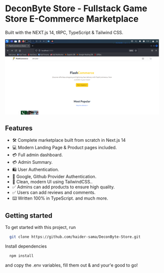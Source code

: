 # DeconByte Store - Fullstack Game Store E-Commerce Marketplace

Built with the NEXT.js 14, tRPC, TypeScript & Tailwind CSS.

![Project Image](https://github.com/haider-sama/FlashCommerce/blob/main/public/thumbnail.png)

## Features

- 🛠️ Complete marketplace built from scratch in Next.js 14
- 💻 Modern Landing Page & Product pages included.
- 💳 Full admin dashboard.
- 💳 Admin Summary.
- 🛍️ User Authentication.
- 🛒 Google, Github Provider Authentication.
- 🌟 Clean, modern UI using TailwindCSS..
- ✅ Admins can add products to ensure high quality.
- ✅ Users can add reviews and comments.
- ⌨️ Written 100% in TypeScript.
and much more.

## Getting started

To get started with this project, run

```bash
  git clone https://github.com/haider-sama/DeconByte-Store.git
```
Install dependencies
```bash
  npm install
```


and copy the .env variables, fill them out & and your'e good to go!
